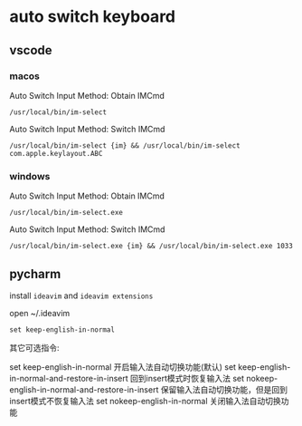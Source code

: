 # auto switch keyboard

## vscode


### macos

Auto Switch Input Method: Obtain IMCmd

```
/usr/local/bin/im-select
```


Auto Switch Input Method: Switch IMCmd

```
/usr/local/bin/im-select {im} && /usr/local/bin/im-select com.apple.keylayout.ABC
```

### windows


Auto Switch Input Method: Obtain IMCmd

```
/usr/local/bin/im-select.exe
```


Auto Switch Input Method: Switch IMCmd

```
/usr/local/bin/im-select.exe {im} && /usr/local/bin/im-select.exe 1033
```


## pycharm

install `ideavim` and `ideavim extensions`

open ~/.ideavim

```
set keep-english-in-normal
```

其它可选指令:

set keep-english-in-normal 开启输入法自动切换功能(默认)
set keep-english-in-normal-and-restore-in-insert 回到insert模式时恢复输入法
set nokeep-english-in-normal-and-restore-in-insert 保留输入法自动切换功能，但是回到insert模式不恢复输入法
set nokeep-english-in-normal 关闭输入法自动切换功能
